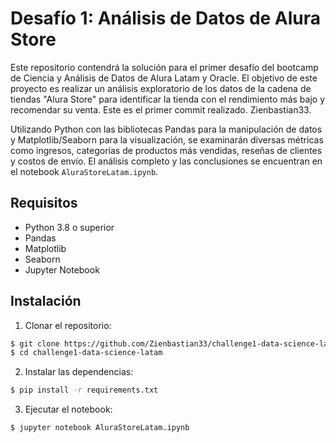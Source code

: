 # Desafío 1: Análisis de Datos de Alura Store

Este repositorio contendrá la solución para el primer desafío del bootcamp de Ciencia y Análisis de Datos de Alura Latam y Oracle. El objetivo de este proyecto es realizar un análisis exploratorio de los datos de la cadena de tiendas "Alura Store" para identificar la tienda con el rendimiento más bajo y recomendar su venta. Este es el primer commit realizado.
Zienbastian33.

Utilizando Python con las bibliotecas Pandas para la manipulación de datos y Matplotlib/Seaborn para la visualización, se examinarán diversas métricas como ingresos, categorías de productos más vendidas, reseñas de clientes y costos de envío. El análisis completo y las conclusiones se encuentran en el notebook `AluraStoreLatam.ipynb`.

## Requisitos

- Python 3.8 o superior
- Pandas
- Matplotlib
- Seaborn
- Jupyter Notebook

## Instalación

1. Clonar el repositorio:
```bash
$ git clone https://github.com/Zienbastian33/challenge1-data-science-latam.git
$ cd challenge1-data-science-latam
```

2. Instalar las dependencias:
```bash
$ pip install -r requirements.txt
```

3. Ejecutar el notebook:
```bash
$ jupyter notebook AluraStoreLatam.ipynb
```
